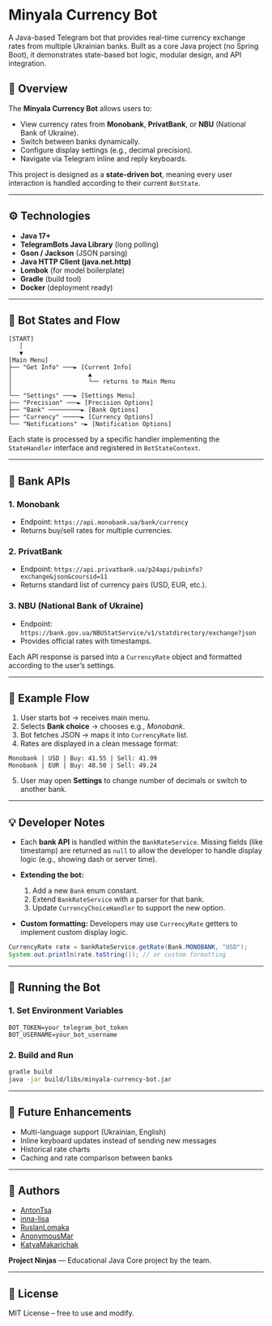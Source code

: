 # Minyala Currency Bot

A Java-based Telegram bot that provides real-time currency exchange rates from multiple Ukrainian banks. Built as a core Java project (no Spring Boot), it demonstrates state-based bot logic, modular design, and API integration.

## 🧩 Overview

The **Minyala Currency Bot** allows users to:
- View currency rates from **Monobank**, **PrivatBank**, or **NBU** (National Bank of Ukraine).
- Switch between banks dynamically.
- Configure display settings (e.g., decimal precision).
- Navigate via Telegram inline and reply keyboards.

This project is designed as a **state-driven bot**, meaning every user interaction is handled according to their current `BotState`.

---

## ⚙️ Technologies

- **Java 17+**
- **TelegramBots Java Library** (long polling)
- **Gson / Jackson** (JSON parsing)
- **Java HTTP Client (java.net.http)**
- **Lombok** (for model boilerplate)
- **Gradle** (build tool)
- **Docker** (deployment ready)



---

## 🧠 Bot States and Flow


```
[START]
   │ 
   ▼
[Main Menu]
├── "Get Info" ───► [Current Info]
│                     ▲
│                     └── returns to Main Menu
│
└── "Settings" ───► [Settings Menu]
├── "Precision" ───► [Precision Options]
├── "Bank" ─────────► [Bank Options]
├── "Currency" ─────► [Currency Options]
└── "Notifications" ─► [Notification Options]
```
Each state is processed by a specific handler implementing the `StateHandler` interface and registered in `BotStateContext`.

---

## 🏦 Bank APIs

### 1. Monobank
- Endpoint: `https://api.monobank.ua/bank/currency`
- Returns buy/sell rates for multiple currencies.

### 2. PrivatBank
- Endpoint: `https://api.privatbank.ua/p24api/pubinfo?exchange&json&coursid=11`
- Returns standard list of currency pairs (USD, EUR, etc.).

### 3. NBU (National Bank of Ukraine)
- Endpoint: `https://bank.gov.ua/NBUStatService/v1/statdirectory/exchange?json`
- Provides official rates with timestamps.

Each API response is parsed into a `CurrencyRate` object and formatted according to the user’s settings.

---

## 💬 Example Flow

1. User starts bot → receives main menu.
2. Selects **Bank choice** → chooses e.g., *Monobank*.
3. Bot fetches JSON → maps it into `CurrencyRate` list.
4. Rates are displayed in a clean message format:

```
Monobank | USD | Buy: 41.55 | Sell: 41.99
Monobank | EUR | Buy: 48.50 | Sell: 49.24
```

5. User may open **Settings** to change number of decimals or switch to another bank.

---

## 💡 Developer Notes

- Each **bank API** is handled within the `BankRateService`. Missing fields (like timestamp) are returned as `null` to allow the developer to handle display logic (e.g., showing dash or server time).
- **Extending the bot:**
    1. Add a new `Bank` enum constant.
    2. Extend `BankRateService` with a parser for that bank.
    3. Update `CurrencyChoiceHandler` to support the new option.

- **Custom formatting:** Developers may use `CurrencyRate` getters to implement custom display logic.

```java
CurrencyRate rate = bankRateService.getRate(Bank.MONOBANK, "USD");
System.out.println(rate.toString()); // or custom formatting
```

---

## 🚀 Running the Bot

### 1. Set Environment Variables

```
BOT_TOKEN=your_telegram_bot_token
BOT_USERNAME=your_bot_username
```

### 2. Build and Run

```bash
gradle build
java -jar build/libs/minyala-currency-bot.jar
```

---

## 🧩 Future Enhancements

- Multi-language support (Ukrainian, English)
- Inline keyboard updates instead of sending new messages
- Historical rate charts
- Caching and rate comparison between banks

---

## 👥 Authors

- [AntonTsa](https://github.com/AntonTsa)
- [inna-lisa](https://github.com/inna-lisa)
- [RuslanLomaka](https://github.com/RuslanLomaka)
- [AnonymousMar](https://github.com/AnonymousMar)
- [KatyaMakarichak](https://github.com/KatyaMakarichak)

**Project Ninjas** — Educational Java Core project by the team.

---

## 📄 License

MIT License – free to use and modify.
